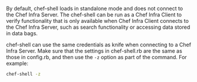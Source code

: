 By default, chef-shell loads in standalone mode and does not connect to
the Chef Infra Server. The chef-shell can be run as a Chef Infra Client
to verify functionality that is only available when Chef Infra Client
connects to the Chef Infra Server, such as search functionality or
accessing data stored in data bags.

chef-shell can use the same credentials as knife when connecting to a
Chef Infra Server. Make sure that the settings in chef-shell.rb are the
same as those in config.rb, and then use the `-z` option as part of the
command. For example:

``` bash
chef-shell -z
```